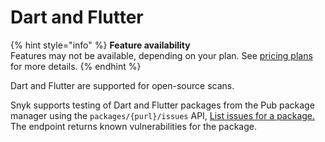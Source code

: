 # Dart and Flutter

{% hint style="info" %}
**Feature availability**\
Features may not be available, depending on your plan. See [pricing plans](https://snyk.io/plans/) for more details.
{% endhint %}

Dart and Flutter are supported for open-source scans.

Snyk supports testing of Dart and Flutter packages from the Pub package manager using the `packages/{purl}/issues` API, [List issues for a package.](../../snyk-api/rest-api-endpoint-list-issues-for-a-package.md) The endpoint returns known vulnerabilities for the package. &#x20;

